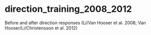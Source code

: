 # direction_training_2008_2012
Before and after direction responses (Li/Van Hooser et al. 2008; Van Hooser/Li/Christensson et al. 2012)
